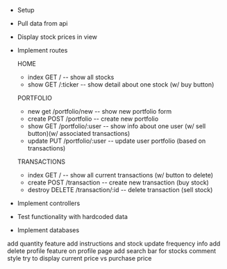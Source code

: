- Setup
- Pull data from api
- Display stock prices in view
- Implement routes

    HOME   
    - index GET / -- show all stocks
    - show GET /:ticker -- show detail about one stock (w/ buy button)

    PORTFOLIO
    - new get /portfolio/new -- show new portfolio form
    - create POST /portfolio -- create new portfolio
    - show GET /portfolio/:user -- show info about one user (w/ sell button)(w/ associated transactions)
    - update PUT /portfolio/:user -- update user portfolio (based on transactions)

    TRANSACTIONS
    - index GET / -- show all current transactions (w/ button to delete)
    - create POST /transaction -- create new transaction (buy stock)
    - destroy DELETE /transaction/:id -- delete transaction (sell stock)

- Implement controllers
- Test functionality with hardcoded data
- Implement databases


add quantity feature
add instructions and stock update frequency info
add delete profile feature on profile page
add search bar for stocks
comment
style
try to display current price vs purchase price
